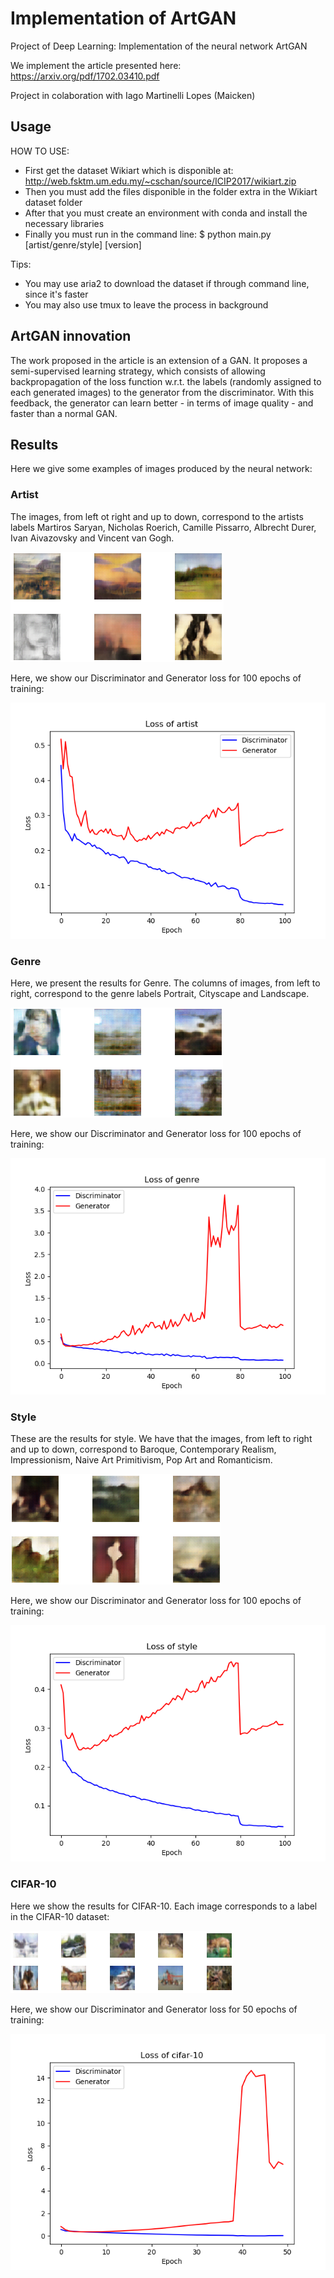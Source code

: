 # Implementation of ArtGAN

Project of Deep Learning: Implementation of the neural network ArtGAN

We implement the article presented here: https://arxiv.org/pdf/1702.03410.pdf

Project in colaboration with Iago Martinelli Lopes (Maicken)

## Usage

HOW TO USE:
- First get the dataset Wikiart which is disponible at: http://web.fsktm.um.edu.my/~cschan/source/ICIP2017/wikiart.zip
- Then you must add the files disponible in the folder extra in the Wikiart dataset folder
- After that you must create an environment with conda and install the necessary libraries
- Finally you must run in the command line:
  $ python main.py [artist/genre/style] [version] 
  
Tips:
- You may use aria2 to download the dataset if through command line, since it's faster
- You may also use tmux to leave the process in background

## ArtGAN innovation

The work proposed in the article is an extension of a GAN. It proposes a semi-supervised learning strategy, which consists of allowing backpropagation of the loss function w.r.t. the labels (randomly assigned to each generated images) to the generator from the discriminator. With this feedback, the generator can learn better - in terms of image quality - and faster than a normal GAN.

## Results

Here we give some examples of images produced by the neural network:

### Artist

The images, from left ot right and up to down, correspond to the artists labels Martiros Saryan, Nicholas Roerich, Camille Pissarro, Albrecht Durer, Ivan Aivazovsky and Vincent van Gogh.

![alt text](https://github.com/aliciafmachado/artgan-implementation/blob/master/results/images/artist_grid.png "Artist grid")

Here, we show our Discriminator and Generator loss for 100 epochs of training:

![alt text](https://github.com/aliciafmachado/artgan-implementation/blob/master/results/images/artist_loss.png "Artist loss")

### Genre

Here, we present the results for Genre. The columns of images, from left to right, correspond to the genre labels Portrait, Cityscape and Landscape.

![alt text](https://github.com/aliciafmachado/artgan-implementation/blob/master/results/images/genre_grid.png "Genre grid")

Here, we show our Discriminator and Generator loss for 100 epochs of training:

![alt text](https://github.com/aliciafmachado/artgan-implementation/blob/master/results/images/genre_loss.png "Genre loss")

### Style

These are the results for style. We have that the images, from left to right and up to down, correspond to Baroque, Contemporary Realism, Impressionism,
Naive Art Primitivism, Pop Art and Romanticism. 

![alt text](https://github.com/aliciafmachado/artgan-implementation/blob/master/results/images/style_grid.png "Style grid")

Here, we show our Discriminator and Generator loss for 100 epochs of training:

![alt text](https://github.com/aliciafmachado/artgan-implementation/blob/master/results/images/loss.png "Style loss")

### CIFAR-10

Here we show the results for CIFAR-10. Each image corresponds to a label in the CIFAR-10 dataset:

![alt text](https://github.com/aliciafmachado/artgan-implementation/blob/master/results/images/cifar-10_grid.png "CIFAR-10 grid")

Here, we show our Discriminator and Generator loss for 50 epochs of training:

![alt text](https://github.com/aliciafmachado/artgan-implementation/blob/master/results/images/cifar-10_loss.png "CIFAR-10 loss")

